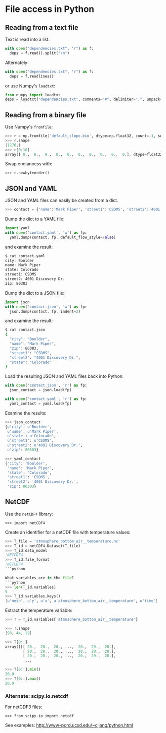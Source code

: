 # File access in Python

## Reading from a text file

Text is read into a list.
```python
with open("dependencies.txt", "r") as f:
  deps = f.read().split("\n")
```

Alternately:
```python
with open("dependencies.txt", "r") as f:
  deps = f.readlines()
```

or use Numpy's `loadtxt`:
```python
from numpy import loadtxt
deps = loadtxt("dependencies.txt", comments="#", delimiter=",", unpack=False)
```


## Reading from a binary file

Use Numpy's `fromfile`:
```python
>>> r = np.fromfile('default_slope.bin', dtype=np.float32, count=-1, sep='')
>>> r.shape
(1276,)
>>> r[0:10]
array([ 0.,  0.,  0.,  0.,  0.,  0.,  0.,  0.,  0.,  0.], dtype=float32)
```

Swap endianness with:
```python
>>> r.newbyteorder()
```


## JSON and YAML

JSON and YAML files can easily be created from a dict.

```python
>>> contact = {'name':'Mark Piper', 'street1':'CSDMS', 'street2':'4001 Discovery Dr.', 'city':'Boulder', 'state':'Colorado', 'zip':80303}
```

Dump the dict to a YAML file:
```python
import yaml
with open('contact.yaml', 'w') as fp:
  yaml.dump(contact, fp, default_flow_style=False)
```

and examine the result:
```bash
$ cat contact.yaml
city: Boulder
name: Mark Piper
state: Colorado
street1: CSDMS
street2: 4001 Discovery Dr.
zip: 80303
```

Dump the dict to a JSON file:
```python
import json
with open('contact.json', 'w') as fp:
  json.dump(contact, fp, indent=2)
```

and examine the result:
```bash
$ cat contact.json
{
  "city": "Boulder",
  "name": "Mark Piper",
  "zip": 80303,
  "street1": "CSDMS",
  "street2": "4001 Discovery Dr.",
  "state": "Colorado"
}
```

Load the resulting JSON and YAML files back into Python:
```python
with open('contact.json', 'r') as fp:
  json_contact = json.load(fp)

with open('contact.yaml', 'r') as fp:
  yaml_contact = yaml.load(fp)
```

Examine the results:
```python
>>> json_contact
{u'city': u'Boulder',
 u'name': u'Mark Piper',
 u'state': u'Colorado',
 u'street1': u'CSDMS',
 u'street2': u'4001 Discovery Dr.',
 u'zip': 80303}

>>> yaml_contact
{'city': 'Boulder',
 'name': 'Mark Piper',
 'state': 'Colorado',
 'street1': 'CSDMS',
 'street2': '4001 Discovery Dr.',
 'zip': 80303}
```


## NetCDF

Use the `netCDF4` library:

    >>> import netCDF4

Create an identifier for a netCDF file with temperature values:
```python
>>> T_file = 'atmosphere_bottom_air__temperature.nc'
>>> T_id = netCDF4.Dataset(T_file)
>>> T_id.data_model
'NETCDF4'
>>> T_id.file_format
'NETCDF4'
```python

What variables are in the file?
```python
>>> len(T_id.variables)
5
>>> T_id.variables.keys()
[u'mesh', u'y', u'x', u'atmosphere_bottom_air__temperature', u'time']
```

Extract the temperature variable:
```python
>>> T = T_id.variables['atmosphere_bottom_air__temperature']

>>> T.shape
(90, 44, 29)

>>> T[0::]
array([[[ 20.,  20.,  20., ...,  20.,  20.,  20.],
        [ 20.,  20.,  20., ...,  20.,  20.,  20.],
        [ 20.,  20.,  20., ...,  20.,  20.,  20.],
        ...,

>>> T[0::].min()
20.0
>>> T[0::].max()
20.0
```


### Alternate: scipy.io.netcdf

For netCDF3 files:

	>>> from scipy.io import netcdf

See examples: http://www-pord.ucsd.edu/~cjiang/python.html


